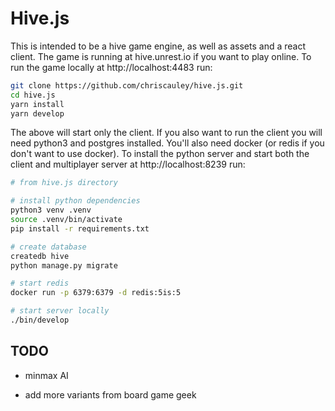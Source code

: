 # Hive.js

This is intended to be a hive game engine, as well as assets and a react client. The game is running at hive.unrest.io if you want to play online. To run the game locally at http://localhost:4483 run:

``` bash
git clone https://github.com/chriscauley/hive.js.git
cd hive.js
yarn install
yarn develop
```

The above will start only the client. If you also want to run the client you will need python3 and postgres installed. You'll also need docker (or redis if you don't want to use docker). To install the python server and start both the client and multiplayer server at http://localhost:8239 run:

``` bash
# from hive.js directory

# install python dependencies
python3 venv .venv
source .venv/bin/activate
pip install -r requirements.txt

# create database
createdb hive
python manage.py migrate

# start redis
docker run -p 6379:6379 -d redis:5is:5

# start server locally
./bin/develop
```

## TODO

* minmax AI

* add more variants from board game geek